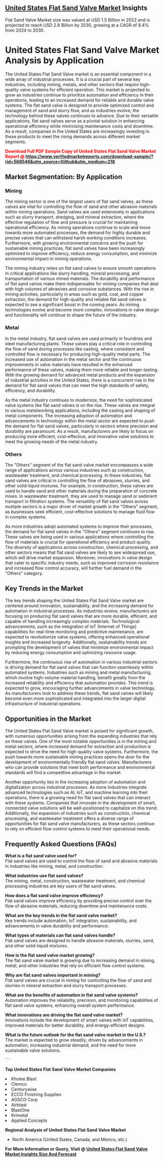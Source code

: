 <h2><a href="https://www.verifiedmarketreports.com/download-sample/?rid=568546&amp;utm_source=Github&amp;utm_medium=218" target="_blank">United States Flat Sand Valve Market</a> Insights</h2><p>Flat Sand Valve Market size was valued at USD 1.5 Billion in 2022 and is projected to reach USD 2.8 Billion by 2030, growing at a CAGR of 8.4% from 2024 to 2030.</p><p> <h1>United States Flat Sand Valve Market Analysis by Application</h1> <p>The United States Flat Sand Valve market is an essential component in a wide array of industrial processes. It is a crucial part of several key industries, including mining, metals, and other sectors that require high-quality valve systems for efficient operation. This market is projected to grow as industries continue to prioritize automation and efficiency in their operations, leading to an increased demand for reliable and durable valve systems. The flat sand valve is designed to provide optimized control and management of sand and slurry flow, and as industries evolve, the technology behind these valves continues to advance. Due to their versatile applications, flat sand valves serve as a pivotal solution in enhancing operational efficiency while minimizing maintenance costs and downtime. As a result, companies in the United States are increasingly investing in these products to meet the rising demands across different market segments.</p> <p><strong><p><span class=""><span style="color: #ff0000;"><strong>Download Full PDF Sample Copy of United States Flat Sand Valve Market Report</strong> @ </span><a href="https://www.verifiedmarketreports.com/download-sample/?rid=568546&amp;utm_source=Github&amp;utm_medium=218" target="_blank">https://www.verifiedmarketreports.com/download-sample/?rid=568546&amp;utm_source=Github&amp;utm_medium=218</a></span></p></strong></p> <h2>Market Segmentation: By Application</h2> <h3>Mining</h3> <p>The mining sector is one of the largest users of flat sand valves, as these valves are vital for controlling the flow of sand and other abrasive materials within mining operations. Sand valves are used extensively in applications such as slurry transport, dredging, and mineral extraction, where the effective regulation of flow and pressure is crucial for maintaining operational efficiency. As mining operations continue to scale and move towards more automated processes, the demand for highly durable and precise valves that can withstand harsh working conditions increases. Furthermore, with growing environmental concerns and the push for sustainable mining practices, flat sand valves have been increasingly optimized to improve efficiency, reduce energy consumption, and minimize environmental impact in mining operations. <p>The mining industry relies on flat sand valves to ensure smooth operations in critical applications like slurry handling, mineral processing, and transportation of various mined materials. The durability and performance of flat sand valves make them indispensable for mining companies that deal with high volumes of abrasives and corrosive substances. With the rise in mining activities, particularly in areas such as gold, coal, and copper extraction, the demand for high-quality and reliable flat sand valves is expected to see a significant boost in the coming years. As mining technologies evolve and become more complex, innovations in valve design and functionality will continue to shape the future of the industry.</p> <h3>Metal</h3> <p>In the metal industry, flat sand valves are used primarily in foundries and steel manufacturing plants. These valves play a critical role in controlling the flow of sand during processes like casting, where consistent and controlled flow is necessary for producing high-quality metal parts. The increased use of automation in the metal sector and the continuous improvements in valve materials have resulted in the enhanced performance of these valves, making them more reliable and longer-lasting. With the growing demand for advanced metal products and the expansion of industrial activities in the United States, there is a concurrent rise in the demand for flat sand valves that can meet the high standards of safety, efficiency, and durability. <p>As the metal industry continues to modernize, the need for sophisticated valve systems like flat sand valves is on the rise. These valves are integral to various metalworking applications, including the casting and shaping of metal components. The increasing adoption of automation and advancements in technology within the metal sector are expected to push the demand for flat sand valves, particularly in sectors where precision and durability are paramount. As a result, manufacturers are likely to focus on producing more efficient, cost-effective, and innovative valve solutions to meet the growing needs of the metal industry.</p> <h3>Others</h3> <p>The "Others" segment of the flat sand valve market encompasses a wide range of applications across various industries such as construction, wastewater treatment, and chemical processing. In these industries, flat sand valves are critical in controlling the flow of abrasives, slurries, and other solid-liquid mixtures. For example, in construction, these valves are used to handle sand and other materials during the preparation of concrete mixes. In wastewater treatment, they are used to manage sand or sediment transport in filtration systems. The versatility of flat sand valves across multiple sectors is a major driver of market growth in the "Others" segment, as businesses seek efficient, cost-effective solutions to manage fluid flow in complex systems. <p>As more industries adopt automated systems to improve their processes, the demand for flat sand valves in the "Others" segment continues to rise. These valves are being used in various applications where controlling the flow of materials is crucial for operational efficiency and product quality. The diversity of applications across construction, chemical processing, and other sectors means that flat sand valves are likely to see widespread use, which will drive market expansion. Moreover, innovations in valve design that cater to specific industry needs, such as improved corrosion resistance and increased flow control accuracy, will further fuel demand in the "Others" category.</p> <h2>Key Trends in the Market</h2> <p>The key trends shaping the United States Flat Sand Valve market are centered around innovation, sustainability, and the increasing demand for automation in industrial processes. As industries evolve, manufacturers are focusing on producing flat sand valves that are more durable, efficient, and capable of handling increasingly complex materials. Technological advancements, such as the integration of IoT (Internet of Things) capabilities for real-time monitoring and predictive maintenance, are expected to revolutionize valve systems, offering enhanced operational insights and increased longevity. Additionally, sustainability trends are prompting the development of valves that minimize environmental impact by reducing energy consumption and optimizing resource usage.</p> <p>Furthermore, the continuous rise of automation in various industrial sectors is driving demand for flat sand valves that can function seamlessly within automated systems. Industries such as mining and metal manufacturing, which involve high-volume material handling, benefit greatly from the increased reliability and efficiency that automation provides. This trend is expected to grow, encouraging further advancements in valve technology. As manufacturers look to address these trends, flat sand valves will likely become even more sophisticated and integrated into the larger digital infrastructure of industrial operations.</p> <h2>Opportunities in the Market</h2> <p>The United States Flat Sand Valve market is poised for significant growth, with numerous opportunities arising from the expanding industries that rely on these valves. One of the most notable opportunities is in the mining and metal sectors, where increased demand for extraction and production is expected to drive the need for high-quality valve systems. Furthermore, the push towards more sustainable mining practices opens the door for the development of environmentally friendly flat sand valves. Manufacturers who can provide solutions that meet both performance and environmental standards will find a competitive advantage in the market.</p> <p>Another opportunity lies in the increasing adoption of automation and digitalization across industrial processes. As more industries integrate advanced technologies such as AI, IoT, and machine learning into their operations, there is a growing need for flat sand valves that can interact with these systems. Companies that innovate in the development of smart, connected valve solutions will be well-positioned to capitalize on this trend. Additionally, the expansion of industries such as construction, chemical processing, and wastewater treatment offers a diverse range of opportunities for flat sand valve manufacturers, as these sectors continue to rely on efficient flow control systems to meet their operational needs.</p> <h2>Frequently Asked Questions (FAQs)</h2> <p><strong>What is a flat sand valve used for?</strong><br>Flat sand valves are used to control the flow of sand and abrasive materials in industries like mining, metal, and construction.</p> <p><strong>What industries use flat sand valves?</strong><br>The mining, metal, construction, wastewater treatment, and chemical processing industries are key users of flat sand valves.</p> <p><strong>How does a flat sand valve improve efficiency?</strong><br>Flat sand valves improve efficiency by providing precise control over the flow of abrasive materials, reducing downtime and maintenance costs.</p> <p><strong>What are the key trends in the flat sand valve market?</strong><br>Key trends include automation, IoT integration, sustainability, and advancements in valve durability and performance.</p> <p><strong>What types of materials can flat sand valves handle?</strong><br>Flat sand valves are designed to handle abrasive materials, slurries, sand, and other solid-liquid mixtures.</p> <p><strong>How is the flat sand valve market growing?</strong><br>The flat sand valve market is growing due to increasing demand in mining, metal, and other industries that rely on efficient flow control systems.</p> <p><strong>Why are flat sand valves important in mining?</strong><br>Flat sand valves are crucial in mining for controlling the flow of sand and slurries in mineral extraction and slurry transport processes.</p> <p><strong>What are the benefits of automation in flat sand valve systems?</strong><br>Automation improves the reliability, precision, and monitoring capabilities of flat sand valve systems, enhancing overall system performance.</p> <p><strong>What innovations are driving the flat sand valve market?</strong><br>Innovations include the development of smart valves with IoT capabilities, improved materials for better durability, and energy-efficient designs.</p> <p><strong>What is the future outlook for the flat sand valve market in the U.S.?</strong><br>The market is expected to grow steadily, driven by advancements in automation, increasing industrial demand, and the need for more sustainable valve solutions.</p> ```</p><p><strong>Top United States Flat Sand Valve Market Companies</strong></p><div data-test-id=""><p><li>Kholee Blast</li><li> Clemco</li><li> Centurywise</li><li> ECCO Finishing Supplies</li><li> AGSCO Corp</li><li> Airblast</li><li> BlastOne</li><li> Krimetal</li><li> Applied Concepts</li></p><div><strong>Regional Analysis of&nbsp;United States Flat Sand Valve Market</strong></div><ul><li dir="ltr"><p dir="ltr">North America&nbsp;(United States, Canada, and Mexico, etc.)</p></li></ul><p><strong>For More Information or Query, Visit @&nbsp;</strong><strong><a href="https://www.verifiedmarketreports.com/product/flat-sand-valve-market/?utm_source=Github&amp;utm_medium=218" target="_blank">United States Flat Sand Valve Market Insights Size And Forecast</a></strong></p></div>
